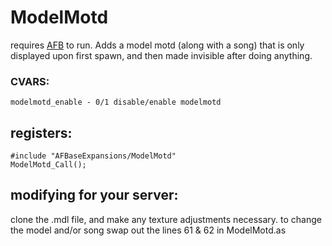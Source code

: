 # ModelMotd
requires [AFB](https://github.com/zode/afbase) to run.
Adds a model motd (along with a song) that is only displayed upon first spawn, and then made invisible after doing anything.

### CVARS:
```
modelmotd_enable - 0/1 disable/enable modelmotd
```

## registers:
```
#include "AFBaseExpansions/ModelMotd"
ModelMotd_Call();
```

## modifying for your server:
clone the .mdl file, and make any texture adjustments necessary.
to change the model and/or song swap out the lines 61 & 62 in ModelMotd.as